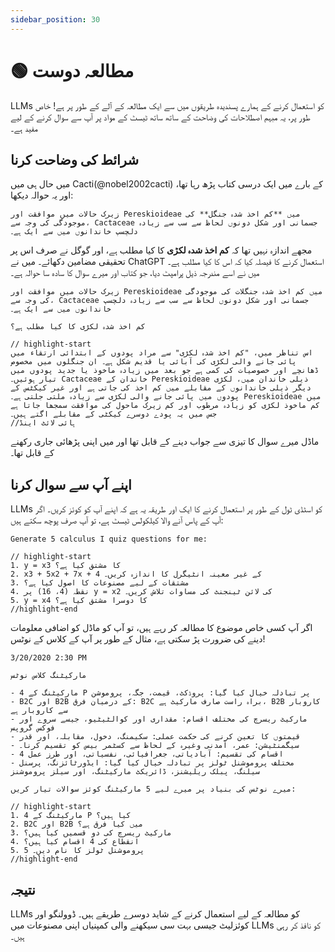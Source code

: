 ```yaml
---
sidebar_position: 30
---
```


# 🟢 مطالعہ دوست

LLMs کو استعمال کرنے کے ہمارے پسندیدہ طریقوں میں سے ایک مطالعہ کے آلے کے طور پر ہے! خاص طور پر، یہ مبہم اصطلاحات کی وضاحت کے ساتھ ساتھ ٹیسٹ کے مواد پر آپ سے سوال کرنے کے لیے مفید ہے۔

## شرائط کی وضاحت کرنا

میں حال ہی میں Cacti(@nobel2002cacti) کے بارے میں ایک درسی کتاب پڑھ رہا تھا، اور یہ حوالہ دیکھا:

```text
زیرک حالات میں موافقت اور Pereskioideae میں **کم اخذ شدہ جنگل** کی موجودگی کی وجہ سے، Cactaceae جسمانی اور شکل دونوں لحاظ سے سب سے زیادہ دلچسپ خاندانوں میں سے ایک ہے۔
```

مجھے اندازہ نہیں تھا کہ **کم اخذ شدہ لکڑی** کا کیا مطلب ہے، اور گوگل نے صرف اس پر تحقیقی مضامین دکھائے۔ میں نے ChatGPT استعمال کرنے کا فیصلہ کیا کہ اس کا کیا مطلب ہے۔ میں نے اسے مندرجہ ذیل پرامپٹ دیا، جو کتاب اور میرے سوال کا سادہ سا حوالہ ہے۔

```text
زیرک حالات میں موافقت اور Pereskioideae میں کم اخذ شدہ جنگلات کی موجودگی کی وجہ سے، Cactaceae جسمانی اور شکل دونوں لحاظ سے سب سے زیادہ دلچسپ خاندانوں میں سے ایک ہے۔

کم اخذ شدہ لکڑی کا کیا مطلب ہے؟

// highlight-start
اس تناظر میں، "کم اخذ شدہ لکڑی" سے مراد پودوں کے ابتدائی ارتقاء میں پائی جانے والی لکڑی کی آبائی یا قدیم شکل ہے۔ ان جنگلوں میں مخصوص ڈھانچے اور خصوصیات کی کمی ہے جو بعد میں زیادہ ماخوذ یا جدید پودوں میں تیار ہوئیں۔ Cactaceae خاندان کے Pereskioideae ذیلی خاندان میں، لکڑی دیگر ذیلی خاندانوں کے مقابلے میں کم اخذ کی جاتی ہے اور غیر کیکٹس کے پودوں میں پائی جانے والی لکڑی سے زیادہ ملتی جلتی ہے۔ Pereskioideae میں کم ماخوذ لکڑی کو زیادہ مرطوب اور کم زیرک ماحول کی موافقت سمجھا جاتا ہے جس میں یہ پودے دوسرے کیکٹی کے مقابلے اگتے ہیں۔
//ہائی لائٹ اینڈ
```

ماڈل میرے سوال کا تیزی سے جواب دینے کے قابل تھا اور میں اپنی پڑھائی جاری رکھنے کے قابل تھا۔

## اپنے آپ سے سوال کرنا

LLMs کو اسٹڈی ٹول کے طور پر استعمال کرنے کا ایک اور طریقہ یہ ہے کہ اپنے آپ کو کوئز کریں۔ اگر آپ کے پاس آنے والا کیلکولس ٹیسٹ ہے، تو آپ صرف پوچھ سکتے ہیں:

```text
Generate 5 calculus I quiz questions for me:

// highlight-start
1. y = x3 کا مشتق کیا ہے؟
2. x3 + 5x2 + 7x + 4 کے غیر معینہ انٹیگرل کا اندازہ کریں۔
3. مشتقات کے لیے مصنوعات کا اصول کیا ہے؟
4. نقطہ (4، 16) پر y = x2 کی لائن ٹینجنٹ کی مساوات تلاش کریں۔
5. y = x4 کا دوسرا مشتق کیا ہے؟
//highlight-end
```

اگر آپ کسی خاص موضوع کا مطالعہ کر رہے ہیں، تو آپ کو ماڈل کو اضافی معلومات دینے کی ضرورت پڑ سکتی ہے، مثال کے طور پر آپ کے کلاس کے نوٹس!

```text
3/20/2020 2:30 PM

مارکیٹنگ کلاس نوٹس

- مارکیٹنگ کے 4 P پر تبادلہ خیال کیا گیا: پروڈکٹ، قیمت، جگہ، پروموشن
- B2C اور B2B کے درمیان فرق: B2C براہ راست صارف مارکیٹ ہے، B2B کاروبار سے کاروبار ہے
- مارکیٹ ریسرچ کی مختلف اقسام: مقداری اور کوالٹیٹیو، جیسے سروے اور فوکس گروپس
- قیمتوں کا تعین کرنے کی حکمت عملی: سکیمنگ، دخول، مقابلہ، اور قدر
- سیگمنٹیشن: عمر، آمدنی وغیرہ کے لحاظ سے کسٹمر بیس کو تقسیم کرنا۔
- 4 اقسام کی تقسیم: آبادیاتی، جغرافیائی، نفسیاتی، اور طرز عمل
- مختلف پروموشنل ٹولز پر تبادلہ خیال کیا گیا: ایڈورٹائزنگ، پرسنل سیلنگ، پبلک ریلیشنز، ڈائریکٹ مارکیٹنگ، اور سیلز پروموشنز

میرے نوٹس کی بنیاد پر میرے لیے 5 مارکیٹنگ کوئز سوالات تیار کریں:

// highlight-start
1. مارکیٹنگ کے 4 P کیا ہیں؟
2. B2C اور B2B میں کیا فرق ہے؟
3. مارکیٹ ریسرچ کی دو قسمیں کیا ہیں؟
4. انقطاع کی 4 اقسام کیا ہیں؟
5. 5 پروموشنل ٹولز کا نام دیں۔
//highlight-end
```

## نتیجہ

LLMs کو مطالعہ کے لیے استعمال کرنے کے شاید دوسرے طریقے ہیں۔ ڈوولنگو اور کوئزلیٹ جیسی بہت سی سیکھنے والی کمپنیاں اپنی مصنوعات میں LLMs کو نافذ کر رہی ہیں۔